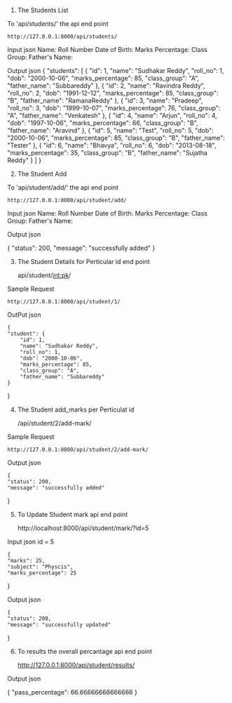 1. The Students List

To 'api/students/' the api end point

    http://127.0.0.1:8000/api/students/

Input json
    Name:
    Roll Number
    Date of Birth:
    Marks Percentage:
    Class Group:
    Father's Name:

Output json
{
    "students": [
        {
            "id": 1,
            "name": "Sudhakar Reddy",
            "roll_no": 1,
            "dob": "2000-10-06",
            "marks_percentage": 85,
            "class_group": "A",
            "father_name": "Subbareddy"
        },
        {
            "id": 2,
            "name": "Ravindra Reddy",
            "roll_no": 2,
            "dob": "1991-12-12",
            "marks_percentage": 85,
            "class_group": "B",
            "father_name": "RamanaReddy"
        },
        {
            "id": 3,
            "name": "Pradeep",
            "roll_no": 3,
            "dob": "1999-10-07",
            "marks_percentage": 76,
            "class_group": "A",
            "father_name": "Venkatesh"
        },
        {
            "id": 4,
            "name": "Arjun",
            "roll_no": 4,
            "dob": "1997-10-06",
            "marks_percentage": 66,
            "class_group": "B",
            "father_name": "Aravind"
        },
        {
            "id": 5,
            "name": "Test",
            "roll_no": 5,
            "dob": "2000-10-06",
            "marks_percentage": 85,
            "class_group": "B",
            "father_name": "Tester"
        },
        {
            "id": 6,
            "name": "Bhavya",
            "roll_no": 6,
            "dob": "2013-08-18",
            "marks_percentage": 35,
            "class_group": "B",
            "father_name": "Sujatha Reddy"
        }
    ]
}


2. The Student Add

To 'api/student/add/' the api end point

    http://127.0.0.1:8000/api/student/add/


Input json
    Name:
    Roll Number
    Date of Birth:
    Marks Percentage:
    Class Group:
    Father's Name:


Output json

{
    "status": 200,
    "message": "successfully added"
}



3. The Student Details for Perticular id end point


    api/student/<int:pk>/


Sample Request

    http://127.0.0.1:8000/api/student/1/

OutPut json

    {
    "student": {
        "id": 1,
        "name": "Sudhakar Reddy",
        "roll_no": 1,
        "dob": "2000-10-06",
        "marks_percentage": 85,
        "class_group": "A",
        "father_name": "Subbareddy"
    }
}



4. The Student add_marks per Perticulat id

    /api/student/2/add-mark/

Sample Request

    http://127.0.0.1:8000/api/student/2/add-mark/


Output json

    {
    "status": 200,
    "message": "successfully added"
}


5. To Update Student mark api end point

    http://localhost:8000/api/student/mark/?id=5

Input json id = 5

    {
    "marks": 25,
    "subject": "Physcis",
    "marks_percentage": 25
}

Output json

    {
    "status": 200,
    "message": "successfully updated"
}





6. To results the overall percantage api end point

    http://127.0.0.1:8000/api/student/results/


Output json

{
    "pass_percentage": 66.66666666666666
}

